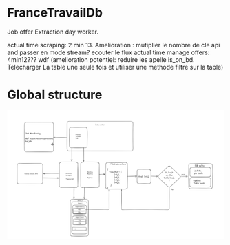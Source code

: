 # FranceTravailDb

Job offer Extraction day worker.


actual time scraping:           2 min 13. Amelioration : mutiplier le nombre de cle api and passer en mode stream? ecouter le flux
actual time manage offers:      4min12??? wdf (amelioration potentiel: reduire les apelle is_on_bd. Telecharger La table une seule fois et utiliser une methode filtre sur la table)

# Global structure

![Alt text](/doc/general_structure.png)